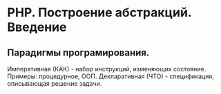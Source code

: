 # PHP. Построение абстракций. Введение


## Парадигмы програмирования.
Императивная (КАК) - набор инструкций, изменяющих состояние. Примеры: процедурное, ООП.
Декларативная (ЧТО) - спецификация, описывающая решение задачи.